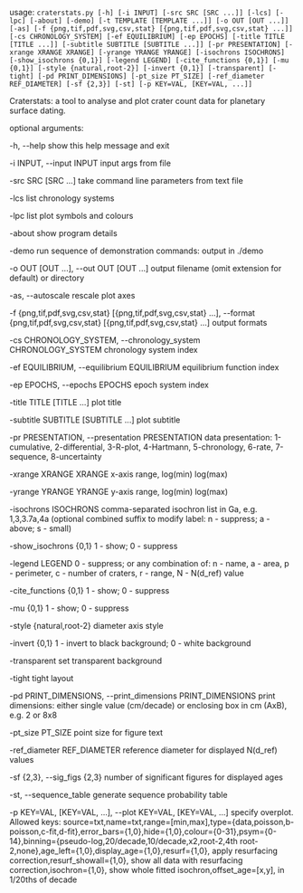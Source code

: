 

usage: `craterstats.py [-h] [-i INPUT] [-src SRC [SRC ...]] [-lcs] [-lpc] [-about] [-demo] [-t TEMPLATE [TEMPLATE ...]] [-o OUT [OUT ...]] [-as] [-f {png,tif,pdf,svg,csv,stat} [{png,tif,pdf,svg,csv,stat} ...]] [-cs CHRONOLOGY_SYSTEM] [-ef EQUILIBRIUM] [-ep EPOCHS] [-title TITLE [TITLE ...]]
                      [-subtitle SUBTITLE [SUBTITLE ...]] [-pr PRESENTATION] [-xrange XRANGE XRANGE] [-yrange YRANGE YRANGE] [-isochrons ISOCHRONS] [-show_isochrons {0,1}] [-legend LEGEND] [-cite_functions {0,1}] [-mu {0,1}] [-style {natural,root-2}] [-invert {0,1}] [-transparent] [-tight]
                      [-pd PRINT_DIMENSIONS] [-pt_size PT_SIZE] [-ref_diameter REF_DIAMETER] [-sf {2,3}] [-st] [-p KEY=VAL, [KEY=VAL, ...]]`

Craterstats: a tool to analyse and plot crater count data for planetary surface dating.

optional arguments:

  -h, --help            show this help message and exit

  -i INPUT, --input INPUT
                        input args from file

  -src SRC [SRC ...]    take command line parameters from text file

  -lcs                  list chronology systems

  -lpc                  list plot symbols and colours

  -about                show program details

  -demo                 run sequence of demonstration commands: output in ./demo

  -o OUT [OUT ...], --out OUT [OUT ...]
                        output filename (omit extension for default) or directory

  -as, --autoscale      rescale plot axes

  -f {png,tif,pdf,svg,csv,stat} [{png,tif,pdf,svg,csv,stat} ...], --format {png,tif,pdf,svg,csv,stat} [{png,tif,pdf,svg,csv,stat} ...]
                        output formats

  -cs CHRONOLOGY_SYSTEM, --chronology_system CHRONOLOGY_SYSTEM
                        chronology system index

  -ef EQUILIBRIUM, --equilibrium EQUILIBRIUM
                        equilibrium function index

  -ep EPOCHS, --epochs EPOCHS
                        epoch system index

  -title TITLE [TITLE ...]
                        plot title

  -subtitle SUBTITLE [SUBTITLE ...]
                        plot subtitle

  -pr PRESENTATION, --presentation PRESENTATION
                        data presentation: 1-cumulative, 2-differential, 3-R-plot, 4-Hartmann, 5-chronology, 6-rate, 7-sequence, 8-uncertainty

  -xrange XRANGE XRANGE
                        x-axis range, log(min) log(max)

  -yrange YRANGE YRANGE
                        y-axis range, log(min) log(max)

  -isochrons ISOCHRONS  comma-separated isochron list in Ga, e.g. 1,3,3.7a,4a (optional combined suffix to modify label: n - suppress; a - above; s - small)

  -show_isochrons {0,1}
                        1 - show; 0 - suppress

  -legend LEGEND        0 - suppress; or any combination of: n - name, a - area, p - perimeter, c - number of craters, r - range, N - N(d_ref) value

  -cite_functions {0,1}
                        1 - show; 0 - suppress

  -mu {0,1}             1 - show; 0 - suppress

  -style {natural,root-2}
                        diameter axis style

  -invert {0,1}         1 - invert to black background; 0 - white background

  -transparent          set transparent background

  -tight                tight layout

  -pd PRINT_DIMENSIONS, --print_dimensions PRINT_DIMENSIONS
                        print dimensions: either single value (cm/decade) or enclosing box in cm (AxB), e.g. 2 or 8x8

  -pt_size PT_SIZE      point size for figure text

  -ref_diameter REF_DIAMETER
                        reference diameter for displayed N(d_ref) values

  -sf {2,3}, --sig_figs {2,3}
                        number of significant figures for displayed ages

  -st, --sequence_table
                        generate sequence probability table

  -p KEY=VAL, [KEY=VAL, ...], --plot KEY=VAL, [KEY=VAL, ...]
                        specify overplot. Allowed keys: source=txt,name=txt,range=[min,max],type={data,poisson,b-poisson,c-fit,d-fit},error_bars={1,0},hide={1,0},colour={0-31},psym={0-14},binning={pseudo-log,20/decade,10/decade,x2,root-2,4th
                        root-2,none},age_left={1,0},display_age={1,0},resurf={1,0}, apply resurfacing correction,resurf_showall={1,0}, show all data with resurfacing correction,isochron={1,0}, show whole fitted isochron,offset_age=[x,y], in 1/20ths of decade
